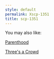 ```yaml
---
style: default
permalink: Xscp-1351
title: scp-1351
---
```

You may also like:

[Parenthood](http://scp-wiki.net/parenthood)

[Three's a Crowd](http://scp-wiki.net/three-s-a-crowd)
